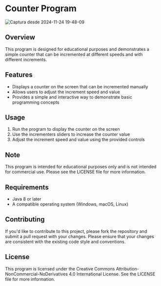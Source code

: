 # Counter Program
![Captura desde 2024-11-24 19-48-09](https://github.com/user-attachments/assets/cd6f8a70-0bbc-466a-9ea9-f73168002112)

## Overview

This program is designed for educational purposes and demonstrates a simple counter that can be incremented at different speeds and with different increments.

## Features

* Displays a counter on the screen that can be incremented manually
* Allows users to adjust the increment speed and value
* Provides a simple and interactive way to demonstrate basic programming concepts

## Usage

1. Run the program to display the counter on the screen
2. Use the incrementers sliders to increase the counter value
3. Adjust the increment speed and value using the provided controls

## Note

This program is intended for educational purposes only and is not intended for commercial use. Please see the LICENSE file for more information.

## Requirements

* Java 8 or later
* A compatible operating system (Windows, macOS, Linux)

## Contributing

If you'd like to contribute to this project, please fork the repository and submit a pull request with your changes. Please ensure that your changes are consistent with the existing code style and conventions.

## License

This program is licensed under the Creative Commons Attribution-NonCommercial-NoDerivatives 4.0 International License. See the LICENSE file for more information.
